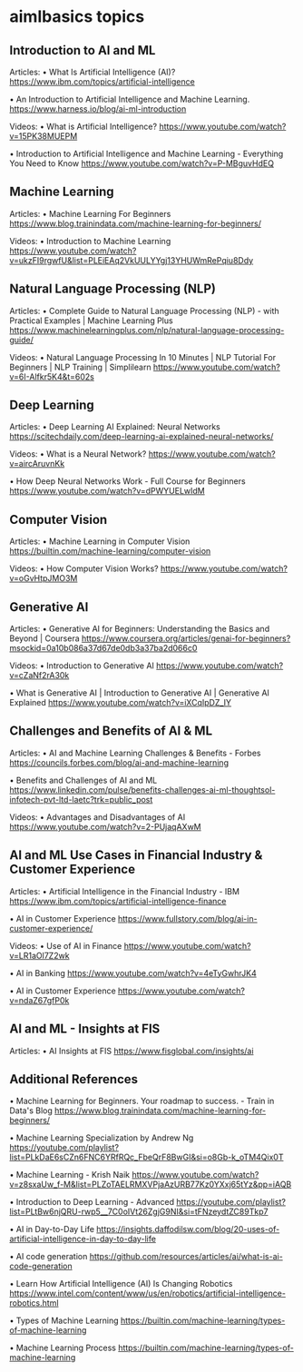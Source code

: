# aimlbasics topics
 
## Introduction to AI and ML
Articles:
•	What Is Artificial Intelligence (AI)? 
https://www.ibm.com/topics/artificial-intelligence

•	An Introduction to Artificial Intelligence and Machine Learning.
https://www.harness.io/blog/ai-ml-introduction

Videos:
•	What is Artificial Intelligence?
https://www.youtube.com/watch?v=15PK38MUEPM

•	Introduction to Artificial Intelligence and Machine Learning - Everything You Need to Know
https://www.youtube.com/watch?v=P-MBguvHdEQ

## Machine Learning
Articles:
•	Machine Learning For Beginners
https://www.blog.trainindata.com/machine-learning-for-beginners/

Videos:
•	Introduction to Machine Learning
https://www.youtube.com/watch?v=ukzFI9rgwfU&list=PLEiEAq2VkUULYYgj13YHUWmRePqiu8Ddy

## Natural Language Processing (NLP)
Articles:
•	Complete Guide to Natural Language Processing (NLP) - with Practical Examples | Machine Learning Plus
https://www.machinelearningplus.com/nlp/natural-language-processing-guide/

Videos:
•	Natural Language Processing In 10 Minutes | NLP Tutorial For Beginners | NLP Training | Simplilearn
https://www.youtube.com/watch?v=6I-Alfkr5K4&t=602s

## Deep Learning
Articles:
•	Deep Learning AI Explained: Neural Networks 
https://scitechdaily.com/deep-learning-ai-explained-neural-networks/

Videos:
•	What is a Neural Network?
https://www.youtube.com/watch?v=aircAruvnKk

•	How Deep Neural Networks Work - Full Course for Beginners
https://www.youtube.com/watch?v=dPWYUELwIdM

## Computer Vision
Articles:
•	Machine Learning in Computer Vision
https://builtin.com/machine-learning/computer-vision

Videos:
•	How Computer Vision Works?
https://www.youtube.com/watch?v=oGvHtpJMO3M

## Generative AI
Articles:
•	Generative AI for Beginners: Understanding the Basics and Beyond | Coursera 
https://www.coursera.org/articles/genai-for-beginners?msockid=0a10b086a37d67de0db3a37ba2d066c0

Videos:
•	Introduction to Generative AI
https://www.youtube.com/watch?v=cZaNf2rA30k

•	What is Generative AI | Introduction to Generative AI | Generative AI Explained
https://www.youtube.com/watch?v=iXCqIpDZ_IY

## Challenges and Benefits of AI & ML

Articles:
•	AI and Machine Learning Challenges & Benefits - Forbes
https://councils.forbes.com/blog/ai-and-machine-learning

•	Benefits and Challenges of AI and ML
https://www.linkedin.com/pulse/benefits-challenges-ai-ml-thoughtsol-infotech-pvt-ltd-laetc?trk=public_post

Videos:
•	Advantages and Disadvantages of AI
https://www.youtube.com/watch?v=2-PUjaqAXwM

## AI and ML Use Cases in Financial Industry & Customer Experience

Articles:
•	Artificial Intelligence in the Financial Industry - IBM
https://www.ibm.com/topics/artificial-intelligence-finance

•	AI in Customer Experience 
https://www.fullstory.com/blog/ai-in-customer-experience/

Videos:
•	Use of AI in Finance
https://www.youtube.com/watch?v=LR1aOl7Z2wk

•	AI in Banking
https://www.youtube.com/watch?v=4eTyGwhrJK4

•	AI in Customer Experience
https://www.youtube.com/watch?v=ndaZ67gfP0k

## AI and ML - Insights at FIS
Articles:
•	AI Insights at FIS
https://www.fisglobal.com/insights/ai

## Additional References
•	Machine Learning for Beginners. Your roadmap to success. - Train in Data's Blog
https://www.blog.trainindata.com/machine-learning-for-beginners/

•	Machine Learning Specialization by Andrew Ng
https://youtube.com/playlist?list=PLkDaE6sCZn6FNC6YRfRQc_FbeQrF8BwGI&si=o8Gb-k_oTM4Qix0T

•	Machine Learning - Krish Naik
https://www.youtube.com/watch?v=z8sxaUw_f-M&list=PLZoTAELRMXVPjaAzURB77Kz0YXxj65tYz&pp=iAQB

•	Introduction to Deep Learning - Advanced
https://youtube.com/playlist?list=PLtBw6njQRU-rwp5__7C0oIVt26ZgjG9NI&si=tFNzeydtZC89Tkp7

•	AI in Day-to-Day Life
https://insights.daffodilsw.com/blog/20-uses-of-artificial-intelligence-in-day-to-day-life

•	AI code generation
https://github.com/resources/articles/ai/what-is-ai-code-generation

•	Learn How Artificial Intelligence (AI) Is Changing Robotics
https://www.intel.com/content/www/us/en/robotics/artificial-intelligence-robotics.html

•	Types of Machine Learning 
https://builtin.com/machine-learning/types-of-machine-learning

•	Machine Learning Process
https://builtin.com/machine-learning/types-of-machine-learning




